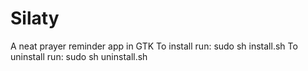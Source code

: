 Silaty
======

A neat prayer reminder app in GTK
To install run: sudo sh install.sh
To uninstall run: sudo sh uninstall.sh
